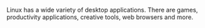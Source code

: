 Linux has a wide variety of desktop applications. There are games, productivity applications, creative tools, web browsers and more.
